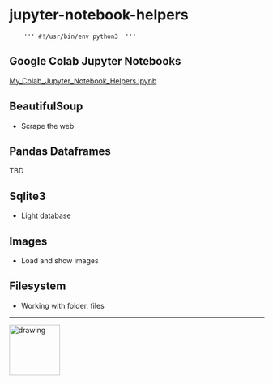 # jupyter-notebook-helpers

        ''' #!/usr/bin/env python3  '''

## Google Colab Jupyter Notebooks
<a href= "My_Colab_Jupyter_Notebook_Helpers.ipynb">My_Colab_Jupyter_Notebook_Helpers.ipynb</a>

## BeautifulSoup 
- Scrape the web

## Pandas Dataframes
TBD

## Sqlite3 
- Light database 

## Images 
- Load and show images

## Filesystem
- Working with folder, files

---
<img src="https://avatars1.githubusercontent.com/u/1014817?s=460&v=4 =100x20" alt="drawing" width="100"/>



